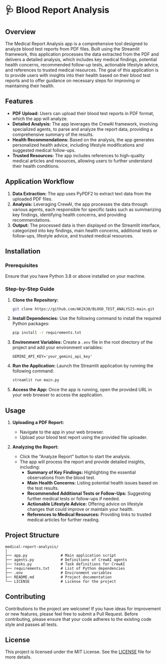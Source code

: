 # 🩺 Blood Report Analysis

## Overview

The Medical Report Analysis app is a comprehensive tool designed to analyze blood test reports from PDF files. Built using the Streamlit framework, this application processes the data extracted from the PDF and delivers a detailed analysis, which includes key medical findings, potential health concerns, recommended follow-up tests, actionable lifestyle advice, and references to trusted medical resources. The goal of this application is to provide users with insights into their health based on their blood test reports and to offer guidance on necessary steps for improving or maintaining their health.

## Features

- **PDF Upload:** Users can upload their blood test reports in PDF format, which the app will analyze.
- **Detailed Analysis:** The app leverages the CrewAI framework, involving specialized agents, to parse and analyze the report data, providing a comprehensive summary of the results.
- **Health Recommendations:** Based on the analysis, the app generates personalized health advice, including lifestyle modifications and suggested medical follow-ups.
- **Trusted Resources:** The app includes references to high-quality medical articles and resources, allowing users to further understand their health conditions.

## Application Workflow

1. **Data Extraction:** The app uses PyPDF2 to extract text data from the uploaded PDF files.
2. **Analysis:** Leveraging CrewAI, the app processes the data through various agents, each responsible for specific tasks such as summarizing key findings, identifying health concerns, and providing recommendations.
3. **Output:** The processed data is then displayed on the Streamlit interface, categorized into key findings, main health concerns, additional tests or follow-ups, lifestyle advice, and trusted medical resources.

## Installation

### Prerequisites

Ensure that you have Python 3.8 or above installed on your machine.

### Step-by-Step Guide

1. **Clone the Repository:**
   ```bash
   git clone https://github.com/AK2k30/BLOOD_TEST_ANALYSIS-main.git
   ```

2. **Install Dependencies:**
   Use the following command to install the required Python packages:
   ```bash
   pip install -r requirements.txt
   ```

3. **Environment Variables:**
   Create a `.env` file in the root directory of the project and add your environment variables:
   ```plaintext
   GEMINI_API_KEY='your_gemini_api_key'
   ```

4. **Run the Application:**
   Launch the Streamlit application by running the following command:
   ```bash
   streamlit run main.py
   ```

5. **Access the App:**
   Once the app is running, open the provided URL in your web browser to access the application.

## Usage

1. **Uploading a PDF Report:**
   - Navigate to the app in your web browser.
   - Upload your blood test report using the provided file uploader.
   
2. **Analyzing the Report:**
   - Click the "Analyze Report" button to start the analysis.
   - The app will process the report and provide detailed insights, including:
     - **Summary of Key Findings:** Highlighting the essential observations from the blood test.
     - **Main Health Concerns:** Listing potential health issues based on the test results.
     - **Recommended Additional Tests or Follow-Ups:** Suggesting further medical tests or follow-ups if needed.
     - **Actionable Lifestyle Advice:** Offering advice on lifestyle changes that could improve or maintain your health.
     - **References to Medical Resources:** Providing links to trusted medical articles for further reading.

## Project Structure

```
medical-report-analysis/
│
├── app.py               # Main application script
├── agents.py            # Definitions of CrewAI agents
├── tasks.py             # Task definitions for CrewAI
├── requirements.txt     # List of Python dependencies
├── .env                 # Environment variables
├── README.md            # Project documentation
└── LICENSE              # License for the project
```

## Contributing

Contributions to the project are welcome! If you have ideas for improvement or new features, please feel free to submit a Pull Request. Before contributing, please ensure that your code adheres to the existing code style and passes all tests.

## License

This project is licensed under the MIT License. See the [LICENSE](./LICENSE) file for more details.

